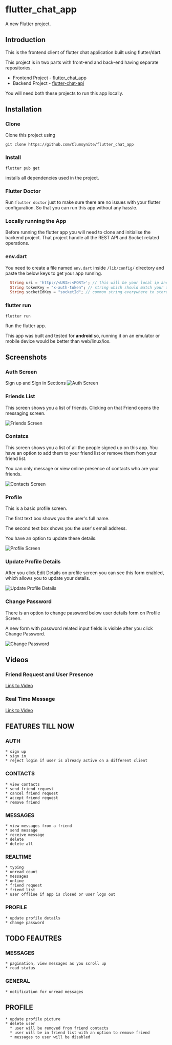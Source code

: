 # flutter_chat_app

A new Flutter project.

## Introduction

This is the frontend client of flutter chat application built using flutter/dart.

This project is in two parts with front-end and back-end having separate repositories.
* Frontend Project - [flutter_chat_app](https://github.com/Clumsynite/flutter_chat_app)
* Backend Project - [flutter-chat-api](https://github.com/Clumsynite/flutter-chat-api)

You will need both these projects to run this app locally.


## Installation


### Clone
Clone this project using 

```
git clone https://github.com/Clumsynite/flutter_chat_app
```


### Install 
```
flutter pub get
```

installs all dependencies used in the project.

### Flutter Doctor

Run `flutter doctor` just to make sure there are no issues with your flutter configuration. So that you can run this app without any hassle.


### Locally running the App

Before running the flutter app you will need to clone and initialise the backend 
project. That project handle all the REST API and Socket related operations.


### env.dart

You need to create a file named `env.dart` inside `/lib/config/` directory and paste the below keys to get your app running.


```dart
  String uri = 'http://<URI>:<PORT>'; // this will be your local ip and port where you will run `flutter-chat-api`
  String tokenKey = "x-auth-token"; // string which should match your api's token key
  String socketIdKey = "socketId"; // common string everywhere to store socketId
```

### flutter run

```
flutter run
```
Run the flutter app.

This app was built and tested for **android** so, running it on an emulator or mobile device would be better than web/linux/ios.


## Screenshots

### Auth Screen

Sign up and Sign in Sections
![Auth Screen](/screenshots//auth_screen.png)

### Friends List

This screen shows you a list of friends. Clicking on that Friend opens the messaging screen.

![Friends Screen](/screenshots//friends_screen.png)

### Contatcs

This screen shows you a list of all the people signed up on this app. You have an option to add them to your friend list or remove them from your friend list.

You can only message or view online presence of contacts who are your friends.

![Contacts Screen](/screenshots//contacts_screen.png)

### Profile

This is a basic profile screen.

The first text box shows you the user's full name.

The second text box shows you the user's email address.

You have an option to update these details.

![Profile Screen](/screenshots//profile_screen.png)

### Update Profile Details

After you click Edit Details on profile screen you can see this form enabled, which allows you to update your details.

![Update Profile Details](/screenshots//update_profile_details.png)

### Change Password

There is an option to change password below user details form on Profile Screen.

A new form with password related input fields is visible after you click Change Password.

![Change Password](/screenshots//change_password.png)


## Videos

### Friend Request and User Presence
[Link to Video](/videos//friend_request-and-user_presence.mp4)


### Real Time Message
[Link to Video](/videos//realtime_messaging.mp4)



## FEATURES TILL NOW
  ### AUTH
    * sign up
    * sign in
    * reject login if user is already active on a different client
  ### CONTACTS
    * view contacts
    * send friend request
    * cancel friend request
    * accept friend request
    * remove friend
  ### MESSAGES
    * view messages from a friend
    * send message
    * receive message
    * delete
    * delete all
  ### REALTIME
    * typing
    * unread count
    * messages
    * online
    * friend request
    * friend list
    * user offline if app is closed or user logs out
  ### PROFILE
    * update profile details
    * change password


## TODO FEAUTRES
  
  ### MESSAGES
    * pagination, view messages as you scroll up
    * read status
  ### GENERAL
    * notification for unread messages
  ## PROFILE
    * update profile picture
    * delete user 
      * user will be removed from friend contacts
      * user will be in friend list with an option to remove friend
      * messages to user will be disabled